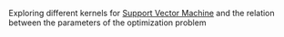 Exploring different kernels for [Support Vector Machine](https://en.wikipedia.org/wiki/Support-vector_machine) and the relation between the parameters of the optimization problem

